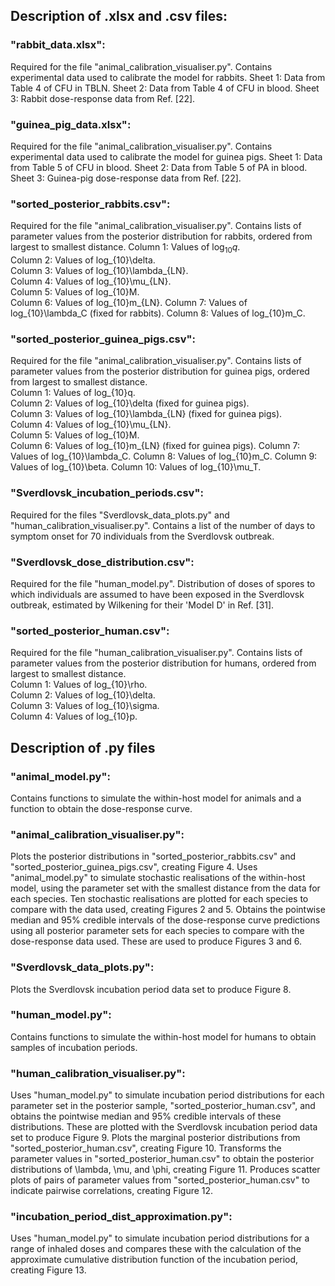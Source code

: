 ## Description of .xlsx and .csv files: 
 
### "rabbit_data.xlsx":
Required for the file "animal_calibration_visualiser.py".
Contains experimental data used to calibrate the model for rabbits.
Sheet 1: Data from Table 4 of CFU in TBLN.
Sheet 2: Data from Table 4 of CFU in blood.
Sheet 3: Rabbit dose-response data from Ref. \[22\].

### "guinea_pig_data.xlsx":
Required for the file "animal_calibration_visualiser.py".
Contains experimental data used to calibrate the model for guinea pigs.
Sheet 1: Data from Table 5 of CFU in blood.
Sheet 2: Data from Table 5 of PA in blood.
Sheet 3: Guinea-pig dose-response data from Ref. \[22\].

### "sorted_posterior_rabbits.csv":
Required for the file "animal_calibration_visualiser.py".
Contains lists of parameter values from the posterior distribution for rabbits, ordered from largest to smallest distance.
Column 1: Values of $\log_{10}q$.  
Column 2: Values of log_{10}\delta.  
Column 3: Values of log_{10}\lambda_{LN}.  
Column 4: Values of log_{10}\mu_{LN}.  
Column 5: Values of log_{10}M.  
Column 6: Values of log_{10}m_{LN}.
Column 7: Values of log_{10}\lambda_C (fixed for rabbits).
Column 8: Values of log_{10}m_C.

### "sorted_posterior_guinea_pigs.csv":
Required for the file "animal_calibration_visualiser.py".
Contains lists of parameter values from the posterior distribution for guinea pigs, ordered from largest to smallest distance.  
Column 1: Values of log_{10}q.  
Column 2: Values of log_{10}\delta (fixed for guinea pigs).  
Column 3: Values of log_{10}\lambda_{LN} (fixed for guinea pigs).  
Column 4: Values of log_{10}\mu_{LN}.  
Column 5: Values of log_{10}M.  
Column 6: Values of log_{10}m_{LN} (fixed for guinea pigs).
Column 7: Values of log_{10}\lambda_C.
Column 8: Values of log_{10}m_C.
Column 9: Values of log_{10}\beta.
Column 10: Values of log_{10}\mu_T.

### "Sverdlovsk_incubation_periods.csv":
Required for the files "Sverdlovsk_data_plots.py" and "human_calibration_visualiser.py".
Contains a list of the number of days to symptom onset for 70 individuals from the Sverdlovsk outbreak.

### "Sverdlovsk_dose_distribution.csv":
Required for the file "human_model.py".
Distribution of doses of spores to which individuals are assumed to have been exposed in the Sverdlovsk outbreak, estimated by Wilkening for their 'Model D' in Ref. \[31\].

### "sorted_posterior_human.csv":  
Required for the file "human_calibration_visualiser.py".
Contains lists of parameter values from the posterior distribution for humans, ordered from largest to smallest distance.  
Column 1: Values of log_{10}\rho.  
Column 2: Values of log_{10}\delta.  
Column 3: Values of log_{10}\sigma.  
Column 4: Values of log_{10}p.  

          
## Description of .py files

### "animal_model.py":
Contains functions to simulate the within-host model for animals and a function to obtain the dose-response curve.

### "animal_calibration_visualiser.py":
Plots the posterior distributions in "sorted_posterior_rabbits.csv" and "sorted_posterior_guinea_pigs.csv", creating Figure 4.
Uses "animal_model.py" to simulate stochastic realisations of the within-host model, using the parameter set with the smallest distance from the data for each species. Ten stochastic realisations are plotted for each species to compare with the data used, creating Figures 2 and 5.
Obtains the pointwise median and 95% credible intervals of the dose-response curve predictions using all posterior parameter sets for each species to compare with the dose-response data used. These are used to produce Figures 3 and 6.

### "Sverdlovsk_data_plots.py":  
Plots the Sverdlovsk incubation period data set to produce Figure 8.

### "human_model.py":
Contains functions to simulate the within-host model for humans to obtain samples of incubation periods.

### "human_calibration_visualiser.py":
Uses "human_model.py" to simulate incubation period distributions for each parameter set in the posterior sample, "sorted_posterior_human.csv", and obtains the pointwise median and 95% credible intervals of these distributions. These are plotted with the Sverdlovsk incubation period data set to produce Figure 9.
Plots the marginal posterior distributions from "sorted_posterior_human.csv", creating Figure 10.
Transforms the parameter values in "sorted_posterior_human.csv" to obtain the posterior distributions of \lambda, \mu, and \phi, creating Figure 11.
Produces scatter plots of pairs of parameter values from "sorted_posterior_human.csv" to indicate pairwise correlations, creating Figure 12.

### "incubation_period_dist_approximation.py":
Uses "human_model.py" to simulate incubation period distributions for a range of inhaled doses and compares these with the calculation of the approximate cumulative distribution function of the incubation period, creating Figure 13.
